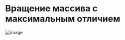 # Вращение массива с максимальным отличием
![image](https://github.com/VictorFBI/Algos/assets/124510561/ba39c3b4-9904-4cab-b0e9-a289da6da197)

